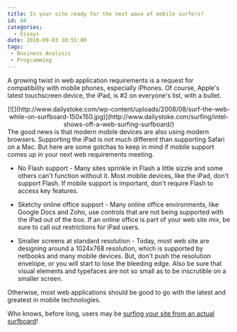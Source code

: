 ```yaml
---
title: Is your site ready for the next wave of mobile surfers?
id: 84
categories:
  - Essays
date: 2010-09-03 10:55:00
tags:
 - Business Analysis
 - Programming
---
```


A growing twist in web application requirements is a request for compatibility with mobile phones, especially iPhones. Of course, Apple's latest touchscreen device, the iPad, is #2 on everyone's list, with a bullet.
<div class="separator" style="clear:both;text-align:center;">[![](http://www.dailystoke.com/wp-content/uploads/2008/08/surf-the-web-while-on-surfboard-150x150.jpg)](http://www.dailystoke.com/surfing/intel-shows-off-a-web-surfing-surfboard/)</div>
The good news is that modern mobile devices are also using modern browsers. Supporting the iPad is not much different than supporting Safari on a Mac. But here are some gotchas to keep in mind if mobile support comes up in your next web requirements meeting.

* No Flash support - Many sites sprinkle in Flash a little sizzle and some others can't function without it. Most mobile devices, like the iPad, don't support Flash. If mobile support is important, don't require Flash to access key features.

* Sketchy online office support - Many online office environments, like Google Docs and Zoho, use controls that are not being supported with the iPad out of the box. If an online office is part of your web site mix, be sure to call out restrictions for iPad users.

* Smaller screens at standard resolution - Today, most web site are designing around a 1024x768 resolution, which is supported by netbooks and many mobile devices. But, don't push the resolution envelope, or you will start to lose the bleeding edge. Also be sure that visual elements and typefaces are not so small as to be inscrutible on a smaller screen.

Otherwise, most web applications should be good to go with the latest and greatest in mobile technologies.

Who knows, before long, users may be [surfing your site from an actual surfboard](http://www.dailystoke.com/surfing/intel-shows-off-a-web-surfing-surfboard/)!